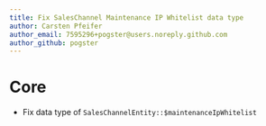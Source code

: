 ```yaml
---
title: Fix SalesChannel Maintenance IP Whitelist data type
author: Carsten Pfeifer
author_email: 7595296+pogster@users.noreply.github.com
author_github: pogster
---
```

# Core
* Fix data type of `SalesChannelEntity::$maintenanceIpWhitelist`
